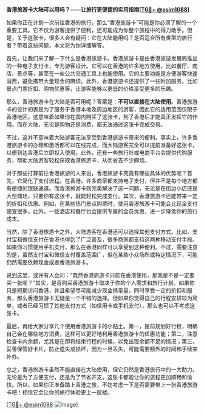 **香港旅游卡大陆可以用吗？——让旅行更便捷的实用指南[[TG💪+ @esim1088](https://t.me/s/esim1088)]**

如果你正在计划一次前往香港的旅行，那么“香港旅游卡”可能是你必须了解的一个重要工具。它不仅为游客提供了便利，还可能成为你整个旅程中的得力助手。但是，关于这张卡，很多人会有疑问：它在大陆能用吗？是否适合所有类型的旅行者？带着这些问题，本文将为你详细解答。

首先，让我们来了解一下什么是香港旅游卡。香港旅游卡是由香港旅游发展局推出的一种电子支付卡，专为游客设计。它可以在香港的许多地方使用，比如餐厅、商店、景点等，甚至在一些公共交通工具上也能使用。它的主要功能是方便游客快速消费，避免携带大量现金的麻烦。此外，香港旅游卡还提供了一些附加服务，比如景点门票折扣、购物优惠等，让游客能够以更低的价格享受更多的乐趣。

那么，香港旅游卡在大陆是否可用呢？答案是：**不可以直接在大陆使用**。香港旅游卡的设计初衷是为了服务于香港本地及周边地区的游客，因此它的适用范围仅限于香港地区。这意味着如果你在国内购买了这张卡，到了香港后才能真正发挥它的作用。而在大陆，无论是购物还是消费，都无法通过这张卡完成交易。

不过，这并不意味着大陆游客无法享受到香港旅游卡带来的便利。事实上，许多香港旅游卡的办理和激活都可以在线完成，而大陆游客完全可以提前准备好这张卡，以便到达香港后立即投入使用。此外，还有一些旅行社或电商平台会提供代购服务，帮助大陆游客轻松获取香港旅游卡，从而省去不少麻烦。

对于那些打算前往香港旅游的人来说，香港旅游卡究竟有哪些具体的优势呢？首先，它简化了支付流程。在香港，许多商家都支持电子支付，但并不是每个地方都有便捷的银联通道。而香港旅游卡则完美解决了这一问题，无论是在街边小店还是大型商场，只要你有这张卡，就能轻松完成支付。其次，香港旅游卡还能带来一定的折扣和优惠。例如，在某些热门景点购票时，使用香港旅游卡可能会比现金支付便宜很多。此外，一些酒店和餐厅也会提供专属的会员优惠，进一步降低你的旅行成本。

当然，除了香港旅游卡之外，大陆游客在香港还可以选择其他支付方式。比如，支付宝和微信支付在香港也得到了广泛普及，很多商家都支持这两种移动支付手段。如果你习惯使用手机支付，那么在香港同样可以享受到这种便利。不过，需要注意的是，虽然支付宝和微信支付覆盖范围广，但在某些小众场所或特定情况下，可能仍然需要依赖现金或者香港旅游卡。

说到这里，或许有人会问：“既然香港旅游卡只能在香港使用，那我是不是一定要买一张呢？”其实，是否购买香港旅游卡取决于你的个人需求和旅行计划。如果你只是短期访问香港，并且希望尽可能减少现金携带量，同时享受一定的折扣和服务，那么香港旅游卡无疑是一个不错的选择。但如果你觉得自己的行程安排较为简单，或者已经习惯了其他支付方式（如信用卡或手机支付），那么也可以不考虑这张卡。

最后，再给大家分享几个使用香港旅游卡的小贴士。第一，提前规划好行程，明确自己会在哪些地方消费，这样可以更好地利用香港旅游卡的优惠功能；第二，注意检查卡内余额，尤其是在即将结束行程的时候，以免出现余额不足的情况；第三，妥善保管好卡片，防止遗失或损坏，因为一旦丢失，可能需要额外的时间和手续来补办。

总之，香港旅游卡虽然不能直接在大陆使用，但它仍然是香港旅行中的一大助力。无论是为了方便支付，还是为了节省开支，这张卡都能让你的旅程更加顺畅和愉快。所以，如果你正准备踏上香港之旅，不妨考虑一下是否需要带上一张香港旅游卡吧！相信它会让你的旅行体验更上一层楼。

[[TG💪+ @esim1088](https://t.me/s/esim1088) ![Image](https://i.postimg.cc/4NQfJmqS/Snipaste-2025-05-13-00-14-12.png)]